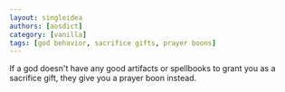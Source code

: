 ```yaml
---
layout: singleidea
authors: [aosdict]
category: [vanilla]
tags: [god behavior, sacrifice gifts, prayer boons]
---
```

If a god doesn't have any good artifacts or spellbooks to grant you as a sacrifice gift, they give you a prayer boon instead.
